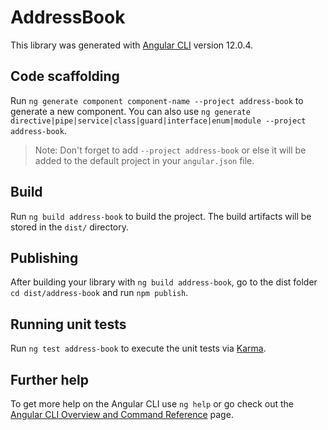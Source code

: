 # AddressBook

This library was generated with [Angular CLI](https://github.com/angular/angular-cli) version 12.0.4.

## Code scaffolding

Run `ng generate component component-name --project address-book` to generate a new component. You can also use `ng generate directive|pipe|service|class|guard|interface|enum|module --project address-book`.
> Note: Don't forget to add `--project address-book` or else it will be added to the default project in your `angular.json` file. 

## Build

Run `ng build address-book` to build the project. The build artifacts will be stored in the `dist/` directory.

## Publishing

After building your library with `ng build address-book`, go to the dist folder `cd dist/address-book` and run `npm publish`.

## Running unit tests

Run `ng test address-book` to execute the unit tests via [Karma](https://karma-runner.github.io).

## Further help

To get more help on the Angular CLI use `ng help` or go check out the [Angular CLI Overview and Command Reference](https://angular.io/cli) page.
